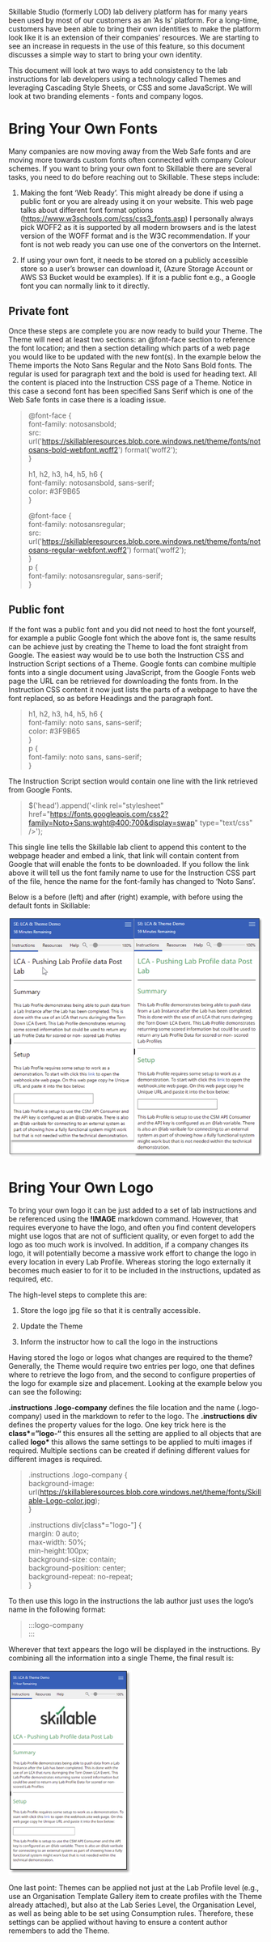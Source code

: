 Skillable Studio (formerly LOD) lab delivery platform has for many years been
used by most of our customers as an ‘As Is’ platform. For a long-time, customers
have been able to bring their own identities to make the platform look like it
is an extension of their companies’ resources. We are starting to see an
increase in requests in the use of this feature, so this document discusses a
simple way to start to bring your own identity.

This document will look at two ways to add consistency to the lab instructions
for lab developers using a technology called Themes and leveraging Cascading
Style Sheets, or CSS and some JavaScript. We will look at two branding elements
\- fonts and company logos.

# Bring Your Own Fonts

Many companies are now moving away from the Web Safe fonts and are moving more
towards custom fonts often connected with company Colour schemes. If you want to
bring your own font to Skillable there are several tasks, you need to do before
reaching out to Skillable. These steps include:

1.  Making the font ‘Web Ready’. This might already be done if using a public
    font or you are already using it on your website. This web page talks about
    different font format options
    (<https://www.w3schools.com/css/css3_fonts.asp>) I personally always pick
    WOFF2 as it is supported by all modern browsers and is the latest version of
    the WOFF format and is the W3C recommendation. If your font is not web ready
    you can use one of the convertors on the Internet.

2.  If using your own font, it needs to be stored on a publicly accessible store
    so a user’s browser can download it, (Azure Storage Account or AWS S3 Bucket
    would be examples). If it is a public font e.g., a Google font you can
    normally link to it directly.

## Private font

Once these steps are complete you are now ready to build your Theme. The Theme
will need at least two sections: an @font-face section to reference the font
location; and then a section detailing which parts of a web page you would like
to be updated with the new font(s). In the example below the Theme imports the
Noto Sans Regular and the Noto Sans Bold fonts. The regular is used for
paragraph text and the bold is used for heading text. All the content is placed
into the Instruction CSS page of a Theme. Notice in this case a second font has
been specified Sans Serif which is one of the Web Safe fonts in case there is a
loading issue.

> @font-face {    
>             font-family: notosansbold;    
>           src: url('https://skillableresources.blob.core.windows.net/theme/fonts/notosans-bold-webfont.woff2') format('woff2');     
> }    
>     
> h1, h2, h3, h4, h5, h6 {    
>     font-family: notosansbold, sans-serif;    
>         color: #3F9B65    
> }    
>    
> @font-face {    
>     font-family: notosansregular;     
>     src: url('https://skillableresources.blob.core.windows.net/theme/fonts/notosans-regular-webfont.woff2') format('woff2');     
> }    
> p {    
>     font-family: notosansregular, sans-serif;    
> }    


## Public font

If the font was a public font and you did not need to host the font yourself,
for example a public Google font which the above font is, the same results can
be achieve just by creating the Theme to load the font straight from Google. The
easiest way would be to use both the Instruction CSS and Instruction Script
sections of a Theme. Google fonts can combine multiple fonts into a single
document using JavaScript, from the Google Fonts web page the URL can be
retrieved for downloading the fonts from. In the Instruction CSS content it now
just lists the parts of a webpage to have the font replaced, so as before
Headings and the paragraph font.

> h1, h2, h3, h4, h5, h6 {     
>     font-family: noto sans, sans-serif;    
>         color: #3F9B65     
> }     
> p {     
>     font-family: noto sans, sans-serif;     
> }     

The Instruction Script section would contain one line with the link retrieved
from Google Fonts.

> $('head').append('\<link rel="stylesheet" href="https://fonts.googleapis.com/css2?family=Noto+Sans:wght@400;700&display=swap" type="text/css" /\>');

This single line tells the Skillable lab client to append this content to the
webpage header and embed a link, that link will contain content from Google that
will enable the fonts to be downloaded. If you follow the link above it will
tell us the font family name to use for the Instruction CSS part of the file,
hence the name for the font-family has changed to ‘Noto Sans’.

Below is a before (left) and after (right) example, with before using the
default fonts in Skillable:

![IMAGE](images/Picture2.png)

# Bring Your Own Logo

To bring your own logo it can be just added to a set of lab instructions and be
referenced using the **!IMAGE** markdown command. However, that requires
everyone to have the logo, and often you find content developers might use logos
that are not of sufficient quality, or even forget to add the logo as too much
work is involved. In addition, if a company changes its logo, it will
potentially become a massive work effort to change the logo in every location in
every Lab Profile. Whereas storing the logo externally it becomes much easier to
for it to be included in the instructions, updated as required, etc.

The high-level steps to complete this are:

1.  Store the logo jpg file so that it is centrally accessible.

2.  Update the Theme

3.  Inform the instructor how to call the logo in the instructions

Having stored the logo or logos what changes are required to the theme?
Generally, the Theme would require two entries per logo, one that defines where
to retrieve the logo from, and the second to configure properties of the logo
for example size and placement. Looking at the example below you can see the
following:

**.instructions .logo-company** defines the file location and the name
(.logo-company) used in the markdown to refer to the logo. The **.instructions
div** defines the property values for the logo. One key trick here is the
**class\*=”logo-“** this ensures all the setting are applied to all objects that
are called **logo\*** this allows the same settings to be applied to multi
images if required. Multiple sections can be created if defining different
values for different images is required.

> .instructions .logo-company {     
>     background-image: url(https://skillableresources.blob.core.windows.net/theme/fonts/Skillable-Logo-color.jpg);     
> }    
>     
> .instructions div[class*="logo-"] {    
>     margin: 0 auto;    
>     max-width: 50%;    
>     min-height:100px;    
>     background-size: contain;    
>     background-position: center;    
>     background-repeat: no-repeat;    
> }    

To then use this logo in the instructions the lab author just uses the logo’s
name in the following format:

> :::logo-company     
> :::    

Wherever that text appears the logo will be displayed in the instructions. By
combining all the information into a single Theme, the final result is:

![IMAGE](images/Picture1.png)

One last point: Themes can be applied not just at the Lab Profile level (e.g.,
use an Organisation Template Gallery item to create profiles with the Theme
already attached), but also at the Lab Series Level, the Organisation Level, as
well as being able to be set using Consumption rules. Therefore, these settings
can be applied without having to ensure a content author remembers to add the
Theme.
